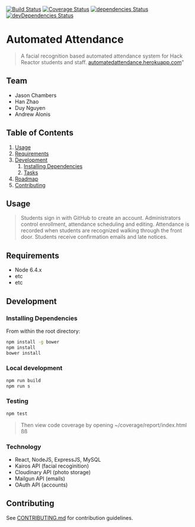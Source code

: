 [![Build Status](https://travis-ci.org/Automated-Attendance/AutomatedAttendance.svg?branch=master)](https://travis-ci.org/Automated-Attendance/AutomatedAttendance)
[![Coverage Status](https://coveralls.io/repos/github/Automated-Attendance/AutomatedAttendance/badge.svg?branch=master)](https://coveralls.io/github/Automated-Attendance/AutomatedAttendance?branch=master)
[![dependencies Status](https://david-dm.org/Automated-Attendance/AutomatedAttendance/status.svg)](https://david-dm.org/Automated-Attendance/AutomatedAttendance)
[![devDependencies Status](https://david-dm.org/Automated-Attendance/AutomatedAttendance/dev-status.svg)](https://david-dm.org/Automated-Attendance/AutomatedAttendance?type=dev)



# Automated Attendance

> A facial recognition based automated attendance system for Hack Reactor students and staff.
> <a href="https://automatedattendance.herokuapp.com/">automatedattendance.herokuapp.com</a>"


## Team

  - Jason Chambers
  - Han Zhao
  - Duy Nguyen
  - Andrew Alonis

## Table of Contents

1. [Usage](#Usage)
1. [Requirements](#requirements)
1. [Development](#development)
    1. [Installing Dependencies](#installing-dependencies)
    1. [Tasks](#tasks)
1. [Roadmap](#roadmap)
1. [Contributing](#contributing)

## Usage

> Students sign in with GitHub to create an account.
> Administrators control enrollment, attendance scheduling and editing.
> Attendance is recorded when students are recognized walking through the front door.
> Students receive confirmation emails and late notices.

## Requirements

- Node 6.4.x
- etc
- etc

## Development

### Installing Dependencies

From within the root directory:

```sh
npm install -g bower
npm install
bower install
```

### Local development

```sh
npm run build
npm run s
```

### Testing

```sh
npm test
```
> Then view code coverage by opening ~/coverage/report/index.html
ßß
### Technology

- React, NodeJS, ExpressJS, MySQL
- Kairos API (facial recoginition)
- Cloudinary API (photo storage)
- Mailgun API (emails)
- OAuth API (accounts)

## Contributing

See [CONTRIBUTING.md](CONTRIBUTING.md) for contribution guidelines.
